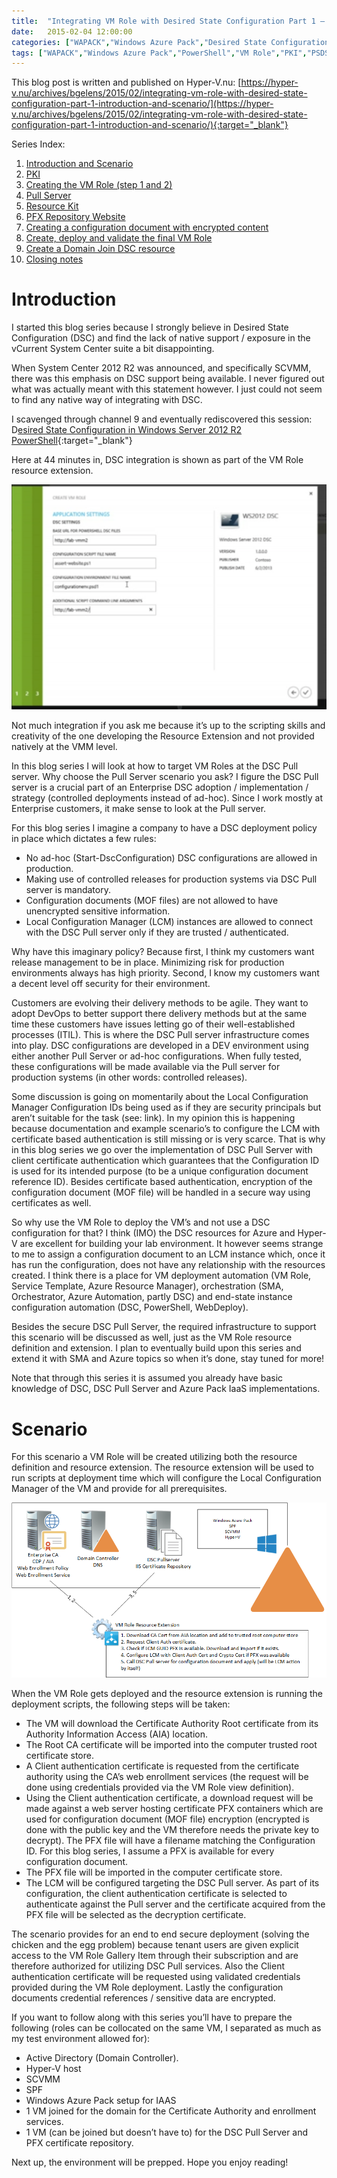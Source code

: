 ```yaml
---
title:  "Integrating VM Role with Desired State Configuration Part 1 – Introduction and Scenario"
date:   2015-02-04 12:00:00
categories: ["WAPACK","Windows Azure Pack","Desired State Configuration","PSDSC"]
tags: ["WAPACK","Windows Azure Pack","PowerShell","VM Role","PKI","PSDSC","Desired State Configuration"]
---
```


This blog post is written and published on Hyper-V.nu: [https://hyper-v.nu/archives/bgelens/2015/02/integrating-vm-role-with-desired-state-configuration-part-1-introduction-and-scenario/](https://hyper-v.nu/archives/bgelens/2015/02/integrating-vm-role-with-desired-state-configuration-part-1-introduction-and-scenario/){:target="_blank"}

Series Index:
1. [Introduction and Scenario](http://bgelens.nl/integrating-vm-role-with-desired-state-configuration-part-1-introduction-and-scenario/)
2. [PKI](http://bgelens.nl/integrating-vm-role-with-desired-state-configuration-part-2-pki/)
3. [Creating the VM Role (step 1 and 2)](http://bgelens.nl/integrating-vm-role-with-desired-state-configuration-part-3-creating-the-vm-role-step-1-and-2/)
4. [Pull Server](http://bgelens.nl/integrating-vm-role-with-desired-state-configuration-part-4-pull-server/)
5. [Resource Kit](http://bgelens.nl/integrating-vm-role-with-desired-state-configuration-part-5-resource-kit/)
6. [PFX Repository Website](http://bgelens.nl/integrating-vm-role-with-desired-state-configuration-part-6-pfx-repository-website/)
7. [Creating a configuration document with encrypted content](http://bgelens.nl/integrating-vm-role-with-desired-state-configuration-part-7-creating-a-configuration-document-with-encrypted-content/)
8. [Create, deploy and validate the final VM Role](http://bgelens.nl/integrating-vm-role-with-desired-state-configuration-part-8-create,-deploy-and-validate-the-final-vm-role/)
9. [Create a Domain Join DSC resource](http://bgelens.nl/integrating-vm-role-with-desired-state-configuration-part-9-create-a-domain-join-dsc-resource/)
10. [Closing notes](http://bgelens.nl/integrating-vm-role-with-desired-state-configuration-part-10-closing-notes/)
# Introduction

I started this blog series because I strongly believe in Desired State Configuration (DSC) and find the lack of native support / exposure in the vCurrent System Center suite a bit disappointing.

When System Center 2012 R2 was announced, and specifically SCVMM,  there was this emphasis on DSC support being available. I never figured out what was actually meant with this statement however. I just could not seem to find any native way of integrating with DSC.

I scavenged through channel 9 and eventually rediscovered this session: D[esired State Configuration in Windows Server 2012 R2 PowerShell](http://channel9.msdn.com/events/TechEd/NorthAmerica/2013/MDC-B302#fbid=){:target="_blank"}

Here at 44 minutes in, DSC integration is shown as part of the VM Role resource extension.

![](/images/2015-02/BG_VMRole_DSC_P01P001.png)

Not much integration if you ask me because it’s up to the scripting skills and creativity of the one developing the Resource Extension and not provided natively at the VMM level.

In this blog series I will look at how to target VM Roles at the DSC Pull server. Why choose the Pull Server scenario you ask? I figure the DSC Pull server is a crucial part of an Enterprise DSC adoption / implementation / strategy (controlled deployments instead of ad-hoc). Since I work mostly at Enterprise customers, it make sense to look at the Pull server.

For this blog series I imagine a company to have a DSC deployment policy in place which dictates a few rules:

* No ad-hoc (Start-DscConfiguration) DSC configurations are allowed in production.
* Making use of controlled releases for production systems via DSC Pull server is mandatory.
* Configuration documents (MOF files) are not allowed to have unencrypted sensitive information.
* Local Configuration Manager (LCM) instances are allowed to connect with the DSC Pull server only if they are trusted / authenticated.

Why have this imaginary policy? Because first, I think my customers want release management to be in place. Minimizing risk for production environments always has high priority. Second, I know my customers want a decent level off security for their environment.

Customers are evolving their delivery methods to be agile. They want to adopt DevOps to better support there delivery methods but at the same time these customers have issues letting go of their well-established processes (ITIL). This is where the DSC Pull server infrastructure comes into play. DSC configurations are developed in a DEV environment using either another Pull Server or ad-hoc configurations. When fully tested, these configurations will be made available via the Pull server for production systems (in other words: controlled releases).

Some discussion is going on momentarily about the Local Configuration Manager Configuration IDs being used as if they are security principals but aren’t suitable for the task (see: link). In my opinion this is happening because documentation and example scenario’s to configure the LCM with certificate based authentication is still missing or is very scarce. That is why in this blog series we go over the implementation of DSC Pull Server with client certificate authentication which guarantees that the Configuration ID is used for its intended purpose (to be a unique configuration document reference ID). Besides certificate based authentication, encryption of the configuration document (MOF file) will be handled in a secure way using certificates as well.

So why use the VM Role to deploy the VM’s and not use a DSC configuration for that? I think (IMO) the DSC resources for Azure and Hyper-V are excellent for building your lab environment. It however seems strange to me to assign a configuration document to an LCM instance which, once it has run the configuration, does not have any relationship with the resources created. I think there is a place for VM deployment automation (VM Role,  Service Template, Azure Resource Manager), orchestration (SMA, Orchestrator, Azure Automation, partly DSC) and end-state instance configuration automation (DSC, PowerShell, WebDeploy).

Besides the secure DSC Pull Server, the required infrastructure to support this scenario will be discussed as well, just as the VM Role resource definition and extension. I plan to eventually build upon this series and extend it with SMA and Azure topics so when it’s done, stay tuned for more!

Note that through this series it is assumed you already have basic knowledge of DSC, DSC Pull Server and Azure Pack IaaS implementations.

# Scenario

For this scenario a VM Role will be created utilizing both the resource definition and resource extension. The resource extension will be used to run scripts at deployment time which will configure the Local Configuration Manager of the VM and provide for all prerequisites.

![](/images/2015-02/BG_VMRole_DSC_P01P002.png)

When the VM Role gets deployed and the resource extension is running the deployment scripts, the following steps will be taken:

* The VM will download the Certificate Authority Root certificate from its Authority Information Access (AIA) location.
* The Root CA certificate will be imported into the computer trusted root certificate store.
* A Client authentication certificate is requested from the certificate authority using the CA’s web enrollment services (the request will be done using credentials provided via the VM Role view definition).
* Using the Client authentication certificate, a download request will be made against a web server hosting certificate PFX containers which are used for configuration document (MOF file) encryption (encrypted is done with the public key and the VM therefore needs the private key to decrypt). The PFX file will have a filename matching the Configuration ID. For this blog series, I assume a PFX is available for every configuration document.
* The PFX file will be imported in the computer certificate store.
* The LCM will be configured targeting the DSC Pull server. As part of its configuration, the client authentication certificate is selected to authenticate against the Pull server and the certificate acquired from the PFX file will be selected as the decryption certificate.

The scenario provides for an end to end secure deployment (solving the chicken and the egg problem) because tenant users are given explicit access to the VM Role Gallery Item through their subscription and are therefore authorized for utilizing DSC Pull services. Also the Client authentication certificate will be requested using validated credentials provided during the VM Role deployment. Lastly the configuration documents credential references / sensitive data are encrypted.

If you want to follow along with this series you’ll have to prepare the following (roles can be collocated on the same VM, I separated as much as my test environment allowed for):

* Active Directory (Domain Controller).
* Hyper-V host
* SCVMM
* SPF
* Windows Azure Pack setup for IAAS
* 1 VM joined for the domain for the Certificate Authority and enrollment services.
* 1 VM (can be joined but doesn’t have to) for the DSC Pull Server and PFX certificate repository.

Next up, the environment will be prepped. Hope you enjoy reading!